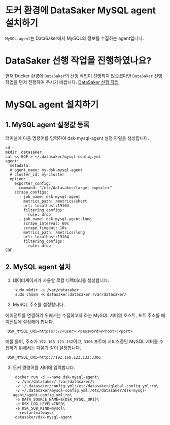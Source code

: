 # 도커 환경에 DataSaker MySQL agent 설치하기

`MySQL agent`는 DataSaker에서 MySQL의 정보를 수집하는 agent입니다. 

# DataSaker 선행 작업을 진행하였나요?

현재 Docker 환경에 `DataSaker`의 선행 작업이 진행되지 않으셨다면 `DataSaker` 선행 작업을 먼저 진행하여 주시기 바랍니다. [DataSaker 선행 작업](${PREPARATION_MANUAL_KR})

# MySQL agent 설치하기

## 1. MySQL agent 설정값 등록

터미널에 다음 명령어를 입력하여 dsk-mysql-agent 설정 파일을 생성합니다.

```shell
cd ~
mkdir .datasaker
cat << EOF > ~/.datasaker/mysql-config.yml
agent:
  metadata:
  # agent_name: my-dsk-mysql-agent
  # cluster_id: my-cluster
  option:
    exporter_config:
      command: "/etc/datasaker/target-exporter"
    scrape_configs:
      - job_name: dsk-mysql-agent
        metrics_path: /metrics/short
        url: localhost:19104
        filtering_configs:
          rule: drop
      - job_name: dsk-mysql-agent-long
        scrape_interval: 60s
        scrape_timeout: 10s
        metrics_path: /metrics/long
        url: localhost:19104
        filtering_configs:
          rule: drop
EOF
```

## 2. MySQL agent 설치

1. 데이터세이커가 사용할 로컬 디렉터리를 생성합니다.

   ```shell
    sudo mkdir -p /var/datasaker
    sudo chown -R datasaker:datasaker /var/datasaker/ 
   ```

2. MySQL 주소를 설정합니다.

에이전트를 연결하기 위해서는 수집하고자 하는 MySQL 서버의 호스트, 포트 주소를 에이전트에 설정해야 합니다.

   ```shell
    DSK_MYSQL_URI=http(s)://<user>:<password>@<host>:<port>
   ```

예를 들어, 주소가 `192.168.123.132`이고, `3306` 포트에 서비스중인 MySQL 서버를 수집하기 위해서는 다음과 같이 설정합니다.

   ```shell
    DSK_MYSQL_URI=http://192.168.123.132:3306
   ```

3. 도커 명령어를 서버에 입력합니다.

   ```shell
    docker run -d --name dsk-mysql-agent\
    -v /var/datasaker/:/var/datasaker/\
    -v ~/.datasaker/config.yml:/etc/datasaker/global-config.yml:ro\
    -v ~/.datasaker/mysql-config.yml:/etc/datasaker/dsk-mysql-agent/agent-config.yml:ro\
    -e DATA_SOURCE_NAME=${DSK_MYSQL_URI}\
    -e DSK_LOG_LEVEL=INFO\
    -e DSK_SUB_KIND=mysql\
    --restart=always\
    datasaker/dsk-mysql-agent
   ```
